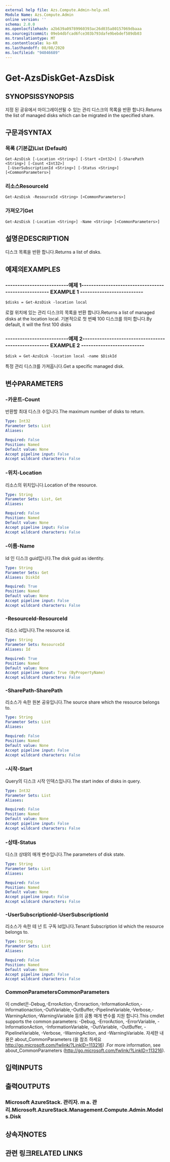 ```yaml
---
external help file: Azs.Compute.Admin-help.xml
Module Name: Azs.Compute.Admin
online version: ''
schema: 2.0.0
ms.openlocfilehash: a2b639a09789960393ac26d035a80157069dbaaa
ms.sourcegitcommit: 09eb4dbfcad6fce303b793dafe9bebdef589db03
ms.translationtype: MT
ms.contentlocale: ko-KR
ms.lasthandoff: 08/08/2020
ms.locfileid: "94046689"
---
```

# <span data-ttu-id="cabcb-101">Get-AzsDisk</span><span class="sxs-lookup"><span data-stu-id="cabcb-101">Get-AzsDisk</span></span>

## <span data-ttu-id="cabcb-102">SYNOPSIS</span><span class="sxs-lookup"><span data-stu-id="cabcb-102">SYNOPSIS</span></span>
<span data-ttu-id="cabcb-103">지정 된 공유에서 마이그레이션될 수 있는 관리 디스크의 목록을 반환 합니다.</span><span class="sxs-lookup"><span data-stu-id="cabcb-103">Returns the list of managed disks which can be migrated in the specified share.</span></span>

## <span data-ttu-id="cabcb-104">구문과</span><span class="sxs-lookup"><span data-stu-id="cabcb-104">SYNTAX</span></span>

### <span data-ttu-id="cabcb-105">목록 (기본값)</span><span class="sxs-lookup"><span data-stu-id="cabcb-105">List (Default)</span></span>
```
Get-AzsDisk [-Location <String>] [-Start <Int32>] [-SharePath <String>] [-Count <Int32>]
 [-UserSubscriptionId <String>] [-Status <String>] [<CommonParameters>]
```

### <span data-ttu-id="cabcb-106">리소스</span><span class="sxs-lookup"><span data-stu-id="cabcb-106">ResourceId</span></span>
```
Get-AzsDisk -ResourceId <String> [<CommonParameters>]
```

### <span data-ttu-id="cabcb-107">가져오기</span><span class="sxs-lookup"><span data-stu-id="cabcb-107">Get</span></span>
```
Get-AzsDisk [-Location <String>] -Name <String> [<CommonParameters>]
```

## <span data-ttu-id="cabcb-108">설명은</span><span class="sxs-lookup"><span data-stu-id="cabcb-108">DESCRIPTION</span></span>
<span data-ttu-id="cabcb-109">디스크 목록을 반환 합니다.</span><span class="sxs-lookup"><span data-stu-id="cabcb-109">Returns a list of disks.</span></span>

## <span data-ttu-id="cabcb-110">예제의</span><span class="sxs-lookup"><span data-stu-id="cabcb-110">EXAMPLES</span></span>

### <span data-ttu-id="cabcb-111">--------------------------예제 1--------------------------</span><span class="sxs-lookup"><span data-stu-id="cabcb-111">-------------------------- EXAMPLE 1 --------------------------</span></span>
```
$disks = Get-AzsDisk -location local
```

<span data-ttu-id="cabcb-112">로컬 위치에 있는 관리 디스크의 목록을 반환 합니다.</span><span class="sxs-lookup"><span data-stu-id="cabcb-112">Returns a list of managed disks at the location local.</span></span>
<span data-ttu-id="cabcb-113">기본적으로 첫 번째 100 디스크를 의미 합니다.</span><span class="sxs-lookup"><span data-stu-id="cabcb-113">By default, it will the first 100 disks</span></span>

### <span data-ttu-id="cabcb-114">--------------------------예제 2--------------------------</span><span class="sxs-lookup"><span data-stu-id="cabcb-114">-------------------------- EXAMPLE 2 --------------------------</span></span>
```
$disk = Get-AzsDisk -location local -name $DiskId
```

<span data-ttu-id="cabcb-115">특정 관리 디스크를 가져옵니다.</span><span class="sxs-lookup"><span data-stu-id="cabcb-115">Get a specific managed disk.</span></span>

## <span data-ttu-id="cabcb-116">변수</span><span class="sxs-lookup"><span data-stu-id="cabcb-116">PARAMETERS</span></span>

### <span data-ttu-id="cabcb-117">-카운트</span><span class="sxs-lookup"><span data-stu-id="cabcb-117">-Count</span></span>
<span data-ttu-id="cabcb-118">반환할 최대 디스크 수입니다.</span><span class="sxs-lookup"><span data-stu-id="cabcb-118">The maximum number of disks to return.</span></span>

```yaml
Type: Int32
Parameter Sets: List
Aliases: 

Required: False
Position: Named
Default value: None
Accept pipeline input: False
Accept wildcard characters: False
```

### <span data-ttu-id="cabcb-119">-위치</span><span class="sxs-lookup"><span data-stu-id="cabcb-119">-Location</span></span>
<span data-ttu-id="cabcb-120">리소스의 위치입니다.</span><span class="sxs-lookup"><span data-stu-id="cabcb-120">Location of the resource.</span></span>

```yaml
Type: String
Parameter Sets: List, Get
Aliases: 

Required: False
Position: Named
Default value: None
Accept pipeline input: False
Accept wildcard characters: False
```

### <span data-ttu-id="cabcb-121">-이름</span><span class="sxs-lookup"><span data-stu-id="cabcb-121">-Name</span></span>
<span data-ttu-id="cabcb-122">Id 인 디스크 guid입니다.</span><span class="sxs-lookup"><span data-stu-id="cabcb-122">The disk guid as identity.</span></span>

```yaml
Type: String
Parameter Sets: Get
Aliases: DiskId

Required: True
Position: Named
Default value: None
Accept pipeline input: False
Accept wildcard characters: False
```

### <span data-ttu-id="cabcb-123">-ResourceId</span><span class="sxs-lookup"><span data-stu-id="cabcb-123">-ResourceId</span></span>
<span data-ttu-id="cabcb-124">리소스 id입니다.</span><span class="sxs-lookup"><span data-stu-id="cabcb-124">The resource id.</span></span>

```yaml
Type: String
Parameter Sets: ResourceId
Aliases: Id

Required: True
Position: Named
Default value: None
Accept pipeline input: True (ByPropertyName)
Accept wildcard characters: False
```

### <span data-ttu-id="cabcb-125">-SharePath</span><span class="sxs-lookup"><span data-stu-id="cabcb-125">-SharePath</span></span>
<span data-ttu-id="cabcb-126">리소스가 속한 원본 공유입니다.</span><span class="sxs-lookup"><span data-stu-id="cabcb-126">The source share which the resource belongs to.</span></span>

```yaml
Type: String
Parameter Sets: List
Aliases: 

Required: False
Position: Named
Default value: None
Accept pipeline input: False
Accept wildcard characters: False
```

### <span data-ttu-id="cabcb-127">-시작</span><span class="sxs-lookup"><span data-stu-id="cabcb-127">-Start</span></span>
<span data-ttu-id="cabcb-128">Query의 디스크 시작 인덱스입니다.</span><span class="sxs-lookup"><span data-stu-id="cabcb-128">The start index of disks in query.</span></span>

```yaml
Type: Int32
Parameter Sets: List
Aliases: 

Required: False
Position: Named
Default value: None
Accept pipeline input: False
Accept wildcard characters: False
```

### <span data-ttu-id="cabcb-129">-상태</span><span class="sxs-lookup"><span data-stu-id="cabcb-129">-Status</span></span>
<span data-ttu-id="cabcb-130">디스크 상태의 매개 변수입니다.</span><span class="sxs-lookup"><span data-stu-id="cabcb-130">The parameters of disk state.</span></span>

```yaml
Type: String
Parameter Sets: List
Aliases: 

Required: False
Position: Named
Default value: None
Accept pipeline input: False
Accept wildcard characters: False
```

### <span data-ttu-id="cabcb-131">-UserSubscriptionId</span><span class="sxs-lookup"><span data-stu-id="cabcb-131">-UserSubscriptionId</span></span>
<span data-ttu-id="cabcb-132">리소스가 속한 테 넌 트 구독 Id입니다.</span><span class="sxs-lookup"><span data-stu-id="cabcb-132">Tenant Subscription Id which the resource belongs to.</span></span>

```yaml
Type: String
Parameter Sets: List
Aliases: 

Required: False
Position: Named
Default value: None
Accept pipeline input: False
Accept wildcard characters: False
```

### <span data-ttu-id="cabcb-133">CommonParameters</span><span class="sxs-lookup"><span data-stu-id="cabcb-133">CommonParameters</span></span>
<span data-ttu-id="cabcb-134">이 cmdlet은-Debug,-ErrorAction,-Erroraction,-InformationAction,-Informationaction,-OutVariable,-OutBuffer,-PipelineVariable,-Verbose,-WarningAction,-WarningVariable 등의 공통 매개 변수를 지원 합니다.</span><span class="sxs-lookup"><span data-stu-id="cabcb-134">This cmdlet supports the common parameters: -Debug, -ErrorAction, -ErrorVariable, -InformationAction, -InformationVariable, -OutVariable, -OutBuffer, -PipelineVariable, -Verbose, -WarningAction, and -WarningVariable.</span></span> <span data-ttu-id="cabcb-135">자세한 내용은 about_CommonParameters (을 참조 하세요 http://go.microsoft.com/fwlink/?LinkID=113216) .</span><span class="sxs-lookup"><span data-stu-id="cabcb-135">For more information, see about_CommonParameters (http://go.microsoft.com/fwlink/?LinkID=113216).</span></span>

## <span data-ttu-id="cabcb-136">입력</span><span class="sxs-lookup"><span data-stu-id="cabcb-136">INPUTS</span></span>

## <span data-ttu-id="cabcb-137">출력</span><span class="sxs-lookup"><span data-stu-id="cabcb-137">OUTPUTS</span></span>

### <span data-ttu-id="cabcb-138">Microsoft AzureStack. 관리자. m a. 관리.</span><span class="sxs-lookup"><span data-stu-id="cabcb-138">Microsoft.AzureStack.Management.Compute.Admin.Models.Disk</span></span>

## <span data-ttu-id="cabcb-139">상속자</span><span class="sxs-lookup"><span data-stu-id="cabcb-139">NOTES</span></span>

## <span data-ttu-id="cabcb-140">관련 링크</span><span class="sxs-lookup"><span data-stu-id="cabcb-140">RELATED LINKS</span></span>

